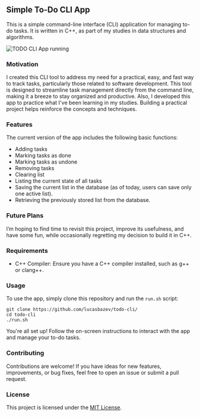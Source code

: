 ## Simple To-Do CLI App

This is a simple command-line interface (CLI) application for managing to-do tasks. It is written in C++, as part of my studies in data structures and algorithms.

![TODO CLI App running](https://github.com/lucasbazev/todo-cli/assets/60510370/344a7cd3-5e4f-4102-a3d1-fde8d4a5eb3e)


### Motivation

I created this CLI tool to address my need for a practical, easy, and fast way to track tasks, particularly those related to software development. This tool is designed to streamline task management directly from the command line, making it a breeze to stay organized and productive.
Also, I developed this app to practice what I've been learning in my studies. Building a practical project helps reinforce the concepts and techniques.

### Features

The current version of the app includes the following basic functions:
- Adding tasks
- Marking tasks as done
- Marking tasks as undone
- Removing tasks
- Clearing list
- Listing the current state of all tasks
- Saving the current list in the database (as of today, users can save only one active list).
- Retrieving the previously stored list from the database.

### Future Plans

I’m hoping to find time to revisit this project, improve its usefulness, and have some fun, while occasionally regretting my decision to build it in C++.

### Requirements

- C++ Compiler: Ensure you have a C++ compiler installed, such as g++ or clang++.

### Usage

To use the app, simply clone this repository and run the `run.sh` script:

```
git clone https://github.com/lucasbazev/todo-cli/
cd todo-cli
./run.sh
```

You're all set up! Follow the on-screen instructions to interact with the app and manage your to-do tasks.

### Contributing

Contributions are welcome! If you have ideas for new features, improvements, or bug fixes, feel free to open an issue or submit a pull request.

### License

This project is licensed under the [MIT License](LICENSE).

